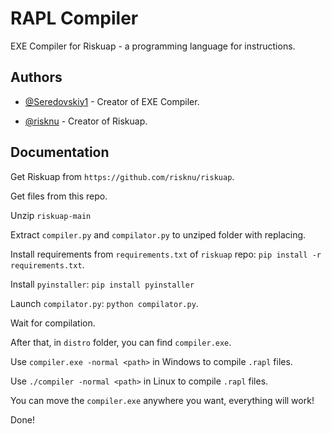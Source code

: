 
# RAPL Compiler

EXE Compiler for Riskuap - a programming language for instructions.


## Authors

- [@Seredovskiy1](https://www.github.com/Seredovskiy1) - Creator of EXE Compiler.

- [@risknu](https://github.com/risknu) - Creator of Riskuap.
## Documentation

Get Riskuap from `https://github.com/risknu/riskuap`.

Get files from this repo.

Unzip `riskuap-main`

Extract `compiler.py` and `compilator.py` to unziped folder with replacing.

Install requirements from `requirements.txt` of `riskuap` repo: `pip install -r requirements.txt`.

Install `pyinstaller`: `pip install pyinstaller`

Launch `compilator.py`: `python compilator.py`.

Wait for compilation.

After that, in `distro` folder, you can find `compiler.exe`.

Use `compiler.exe -normal <path>` in Windows to compile `.rapl` files.

Use `./compiler -normal <path>` in Linux to compile `.rapl` files.

You can move the `compiler.exe` anywhere you want, everything will work!

Done!
